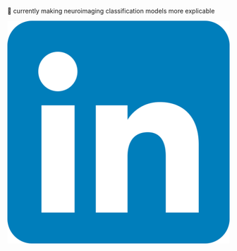 🌱 currently making neuroimaging classification models more explicable 


<p align="center">
	<a href="https://www.linkedin.com/in/matiasberrios"><img src="LinkedIn_icon.svg.png" alt="LinkedIn"></a>
</p>
